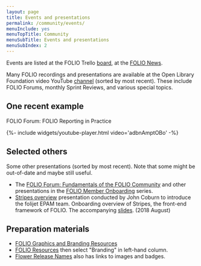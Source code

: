 ```yaml
---
layout: page
title: Events and presentations
permalink: /community/events/
menuInclude: yes
menuTopTitle: Community
menuSubTitle: Events and presentations
menuSubIndex: 2
---
```


Events are listed at the FOLIO Trello [board](https://trello.com/b/A27ucwg8/events),
at the [FOLIO News](https://www.folio.org/about/news/).

Many FOLIO recordings and presentations are available at the Open Library Foundation video YouTube
[channel](https://www.youtube.com/channel/UC4Vs5mb1qgOXPZgso1LESUw/videos?sort=dd&view=0&flow=grid)
(sorted by most recent).
These include FOLIO Forums, monthly Sprint Reviews, and various special topics.

## One recent example

FOLIO Forum: FOLIO Reporting in Practice

<div class="widget">
{%- include widgets/youtube-player.html video='adbnAmptOBo' -%}
</div>

## Selected others

Some other presentations (sorted by most recent). Note that some might be out-of-date and maybe still useful.

* The [FOLIO Forum: Fundamentals of the FOLIO Community](https://discuss.folio.org/t/folio-forum-fundamentals-of-the-folio-community/3102)
and other presentations in the [FOLIO Member Onboarding](https://www.youtube.com/hashtag/foliomemberonboarding) series.
* <a id="stripes-coburn-2018-08"></a> [Stripes overview](https://drive.google.com/open?id=1ZofmC94wgg6Vw5JirymW7Kt1ycqVU4E1)
presentation conducted by John Coburn to introduce the folijet EPAM team.
Onboarding overview of Stripes, the front-end framework of FOLIO.
The accompanying [slides](https://drive.google.com/open?id=1SV6scBsmmukIwrTlAo-L17AWR73kpeFL6S6UmoJzync).
(2018 August)

## Preparation materials

* [FOLIO Graphics and Branding Resources](https://wiki.folio.org/display/OUTREACH/FOLIO+Graphics+and+Branding+Resources)
* [FOLIO Resources](https://www.folio.org/about/resources/) then select "Branding" in left-hand column.
* [Flower Release Names](https://folio-org.atlassian.net/wiki/spaces/REL/pages/5210505/Flower+Release+Names) also has links to images and badges.

<div class="folio-spacer-content"></div>

